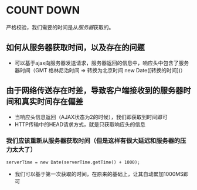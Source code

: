 # COUNT DOWN

严格校验，我们需要的时间是从*服务器*获取的。

## 如何从服务器获取时间，以及存在的问题
+ 可以基于ajax向服务器发送请求，服务器返回的信息中，响应头中包含了服务器时间（GMT 格林尼治时间  => 转换为北京时间  new Date([转换的时间])）

## 由于网络传送存在时差，导致客户端接收到的服务器时间和真实时间存在偏差
+ 当响应头信息返回（AJAX状态为2的时候），我们即获取到时间即可
+ HTTP传输中的HEAD请求方式，就是只获取响应头的信息

### 我们应该重新从服务器获取时间（但是这样有很大延迟和服务器的压力太大了）
 `serverTime = new Date(serverTime.getTime() + 1000);`
 + 我们可以基于第一次获取的时间，在原来的基础上，让其自动累加1000MS即可